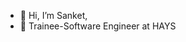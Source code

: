 - 👋 Hi, I’m Sanket,
- 👀 Trainee-Software Engineer at HAYS

<!---
sanketkale97/sanketkale97 is a ✨ special ✨ repository because its `README.md` (this file) appears on your GitHub profile.
You can click the Preview link to take a look at your changes.
--->

